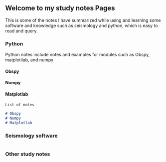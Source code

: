 ## Welcome to my study notes Pages

This is some of the notes I have summarized while using and learning some software and knowledge such as seismology and python, which is easy to read and query.

### Python

Python notes include notes and examples for modules such as Obspy, matplotilab, and numpy

#### Obspy
#### Numpy
#### Matplotlab

```markdown
List of notes

# Obspy
# Numpy
# Matplotlab

```
### Seismology software

```markdown

```
### Other study notes

```markdown

```

